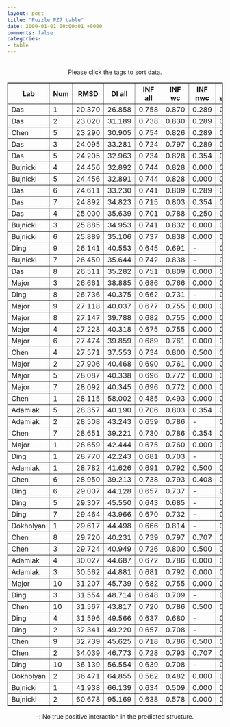 ```yaml
---
layout: post
title: "Puzzle PZ7 table"
date: 2000-01-01 00:00:01 +0000
comments: false
categories: 
- table
---
```


<script src="{{ root_url }}/javascripts/sorttable.js"></script>
<script>
    window.onload = function() {
        (document.getElementsByTagName( 'th' )[1]).click();
    };
</script>
<br/>
<div align="center">
Please click the tags to sort data.<br/>
<table class="sortable" border=1>
  <tr>
    <th>Lab</th>
    <th>Num</th>
    <th>RMSD</th>
    <th>DI all</th>
    <th>INF all</th>
    <th>INF wc</th>
    <th>INF nwc</th>
    <th>INF stacking</th>
    <th>Clash Score</th>
    <th>P-value</th>
    <th>mcq</th>
    <th>TM-score</th>
    <th>best sol.</th>
    <th>Detail</th>
  </tr>
  <tr><td>Das</td><td>1</td><td>20.370</td><td>26.858</td><td>0.758</td><td>0.870</td><td>0.289</td><td>0.726</td><td>11.220</td><td>0.00e+00</td><td>25.09</td><td>0.2900</td><td>1</td><td><a href='/show/index.html?id=PZ7_Das_1'>-></a></td></tr>
<tr><td>Das</td><td>2</td><td>23.020</td><td>31.189</td><td>0.738</td><td>0.830</td><td>0.289</td><td>0.713</td><td>7.820</td><td>0.00e+00</td><td>24.82</td><td>0.2730</td><td>1</td><td><a href='/show/index.html?id=PZ7_Das_2'>-></a></td></tr>
<tr><td>Chen</td><td>5</td><td>23.290</td><td>30.905</td><td>0.754</td><td>0.826</td><td>0.289</td><td>0.738</td><td>58.500</td><td>0.00e+00</td><td>17.35</td><td>0.2450</td><td>2</td><td><a href='/show/index.html?id=PZ7_Chen_5'>-></a></td></tr>
<tr><td>Das</td><td>3</td><td>24.095</td><td>33.281</td><td>0.724</td><td>0.797</td><td>0.289</td><td>0.707</td><td>8.160</td><td>0.00e+00</td><td>24.33</td><td>0.2850</td><td>1</td><td><a href='/show/index.html?id=PZ7_Das_3'>-></a></td></tr>
<tr><td>Das</td><td>5</td><td>24.205</td><td>32.963</td><td>0.734</td><td>0.828</td><td>0.354</td><td>0.703</td><td>7.140</td><td>0.00e+00</td><td>24.39</td><td>0.3020</td><td>1</td><td><a href='/show/index.html?id=PZ7_Das_5'>-></a></td></tr>
<tr><td>Bujnicki</td><td>4</td><td>24.456</td><td>32.892</td><td>0.744</td><td>0.828</td><td>0.000</td><td>0.717</td><td>1.020</td><td>0.00e+00</td><td>21.91</td><td>0.2780</td><td>1</td><td><a href='/show/index.html?id=PZ7_Bujnicki_4'>-></a></td></tr>
<tr><td>Bujnicki</td><td>5</td><td>24.456</td><td>32.891</td><td>0.744</td><td>0.828</td><td>0.000</td><td>0.717</td><td>1.020</td><td>0.00e+00</td><td>21.91</td><td>0.2780</td><td>1</td><td><a href='/show/index.html?id=PZ7_Bujnicki_5'>-></a></td></tr>
<tr><td>Das</td><td>6</td><td>24.611</td><td>33.230</td><td>0.741</td><td>0.809</td><td>0.289</td><td>0.726</td><td>10.370</td><td>0.00e+00</td><td>25.95</td><td>0.2590</td><td>1</td><td><a href='/show/index.html?id=PZ7_Das_6'>-></a></td></tr>
<tr><td>Das</td><td>7</td><td>24.892</td><td>34.823</td><td>0.715</td><td>0.803</td><td>0.354</td><td>0.686</td><td>13.440</td><td>0.00e+00</td><td>27.10</td><td>0.2720</td><td>1</td><td><a href='/show/index.html?id=PZ7_Das_7'>-></a></td></tr>
<tr><td>Das</td><td>4</td><td>25.000</td><td>35.639</td><td>0.701</td><td>0.788</td><td>0.250</td><td>0.683</td><td>9.690</td><td>0.00e+00</td><td>26.23</td><td>0.3050</td><td>1</td><td><a href='/show/index.html?id=PZ7_Das_4'>-></a></td></tr>
<tr><td>Bujnicki</td><td>3</td><td>25.885</td><td>34.953</td><td>0.741</td><td>0.832</td><td>0.000</td><td>0.710</td><td>0.510</td><td>0.00e+00</td><td>21.41</td><td>0.2440</td><td>1</td><td><a href='/show/index.html?id=PZ7_Bujnicki_3'>-></a></td></tr>
<tr><td>Bujnicki</td><td>6</td><td>25.889</td><td>35.106</td><td>0.737</td><td>0.838</td><td>0.000</td><td>0.704</td><td>0.510</td><td>0.00e+00</td><td>21.38</td><td>0.2420</td><td>1</td><td><a href='/show/index.html?id=PZ7_Bujnicki_6'>-></a></td></tr>
<tr><td>Ding</td><td>9</td><td>26.141</td><td>40.553</td><td>0.645</td><td>0.691</td><td>-</td><td>0.630</td><td>10.870</td><td>0.00e+00</td><td>23.39</td><td>0.2380</td><td>1</td><td><a href='/show/index.html?id=PZ7_Ding_9'>-></a></td></tr>
<tr><td>Bujnicki</td><td>7</td><td>26.450</td><td>35.644</td><td>0.742</td><td>0.838</td><td>-</td><td>0.708</td><td>0.680</td><td>5.55e-17</td><td>22.18</td><td>0.2280</td><td>1</td><td><a href='/show/index.html?id=PZ7_Bujnicki_7'>-></a></td></tr>
<tr><td>Das</td><td>8</td><td>26.511</td><td>35.282</td><td>0.751</td><td>0.809</td><td>0.000</td><td>0.743</td><td>6.800</td><td>5.55e-17</td><td>24.16</td><td>0.2310</td><td>1</td><td><a href='/show/index.html?id=PZ7_Das_8'>-></a></td></tr>
<tr><td>Major</td><td>3</td><td>26.661</td><td>38.885</td><td>0.686</td><td>0.766</td><td>0.000</td><td>0.660</td><td>45.750</td><td>1.11e-16</td><td>36.88</td><td>0.2520</td><td>1</td><td><a href='/show/index.html?id=PZ7_Major_3'>-></a></td></tr>
<tr><td>Ding</td><td>8</td><td>26.736</td><td>40.375</td><td>0.662</td><td>0.731</td><td>-</td><td>0.638</td><td>13.750</td><td>1.11e-16</td><td>23.45</td><td>0.2230</td><td>1</td><td><a href='/show/index.html?id=PZ7_Ding_8'>-></a></td></tr>
<tr><td>Major</td><td>9</td><td>27.118</td><td>40.037</td><td>0.677</td><td>0.755</td><td>0.000</td><td>0.652</td><td>40.490</td><td>7.77e-16</td><td>37.29</td><td>0.2410</td><td>1</td><td><a href='/show/index.html?id=PZ7_Major_9'>-></a></td></tr>
<tr><td>Major</td><td>8</td><td>27.147</td><td>39.788</td><td>0.682</td><td>0.755</td><td>0.000</td><td>0.660</td><td>30.980</td><td>8.88e-16</td><td>38.52</td><td>0.2220</td><td>1</td><td><a href='/show/index.html?id=PZ7_Major_8'>-></a></td></tr>
<tr><td>Major</td><td>4</td><td>27.228</td><td>40.318</td><td>0.675</td><td>0.755</td><td>0.000</td><td>0.650</td><td>34.360</td><td>1.22e-15</td><td>31.09</td><td>0.2300</td><td>1</td><td><a href='/show/index.html?id=PZ7_Major_4'>-></a></td></tr>
<tr><td>Major</td><td>6</td><td>27.474</td><td>39.859</td><td>0.689</td><td>0.761</td><td>0.000</td><td>0.667</td><td>39.480</td><td>3.72e-15</td><td>34.90</td><td>0.2020</td><td>1</td><td><a href='/show/index.html?id=PZ7_Major_6'>-></a></td></tr>
<tr><td>Chen</td><td>4</td><td>27.571</td><td>37.553</td><td>0.734</td><td>0.800</td><td>0.500</td><td>0.712</td><td>62.290</td><td>5.66e-15</td><td>18.59</td><td>0.2210</td><td>1</td><td><a href='/show/index.html?id=PZ7_Chen_4'>-></a></td></tr>
<tr><td>Major</td><td>2</td><td>27.906</td><td>40.468</td><td>0.690</td><td>0.761</td><td>0.000</td><td>0.667</td><td>38.970</td><td>2.40e-14</td><td>37.29</td><td>0.2280</td><td>1</td><td><a href='/show/index.html?id=PZ7_Major_2'>-></a></td></tr>
<tr><td>Major</td><td>5</td><td>28.087</td><td>40.338</td><td>0.696</td><td>0.772</td><td>0.000</td><td>0.672</td><td>36.060</td><td>5.15e-14</td><td>32.55</td><td>0.2530</td><td>1</td><td><a href='/show/index.html?id=PZ7_Major_5'>-></a></td></tr>
<tr><td>Major</td><td>7</td><td>28.092</td><td>40.345</td><td>0.696</td><td>0.772</td><td>0.000</td><td>0.672</td><td>35.040</td><td>5.26e-14</td><td>32.55</td><td>0.2530</td><td>1</td><td><a href='/show/index.html?id=PZ7_Major_7'>-></a></td></tr>
<tr><td>Chen</td><td>1</td><td>28.115</td><td>58.002</td><td>0.485</td><td>0.493</td><td>0.000</td><td>0.495</td><td>1.540</td><td>5.79e-14</td><td>36.98</td><td>0.1980</td><td>1</td><td><a href='/show/index.html?id=PZ7_Chen_1'>-></a></td></tr>
<tr><td>Adamiak</td><td>5</td><td>28.357</td><td>40.190</td><td>0.706</td><td>0.803</td><td>0.354</td><td>0.672</td><td>9.850</td><td>1.59e-13</td><td>26.30</td><td>0.2080</td><td>1</td><td><a href='/show/index.html?id=PZ7_Adamiak_5'>-></a></td></tr>
<tr><td>Adamiak</td><td>2</td><td>28.508</td><td>43.243</td><td>0.659</td><td>0.786</td><td>-</td><td>0.607</td><td>14.610</td><td>2.95e-13</td><td>27.03</td><td>0.2160</td><td>1</td><td><a href='/show/index.html?id=PZ7_Adamiak_2'>-></a></td></tr>
<tr><td>Chen</td><td>7</td><td>28.651</td><td>39.221</td><td>0.730</td><td>0.786</td><td>0.354</td><td>0.717</td><td>68.020</td><td>5.25e-13</td><td>18.74</td><td>0.2160</td><td>1</td><td><a href='/show/index.html?id=PZ7_Chen_7'>-></a></td></tr>
<tr><td>Major</td><td>1</td><td>28.659</td><td>42.444</td><td>0.675</td><td>0.760</td><td>0.000</td><td>0.647</td><td>37.580</td><td>5.43e-13</td><td>36.60</td><td>0.2650</td><td>1</td><td><a href='/show/index.html?id=PZ7_Major_1'>-></a></td></tr>
<tr><td>Ding</td><td>1</td><td>28.770</td><td>42.243</td><td>0.681</td><td>0.703</td><td>-</td><td>0.678</td><td>14.600</td><td>8.48e-13</td><td>24.13</td><td>0.2070</td><td>1</td><td><a href='/show/index.html?id=PZ7_Ding_1'>-></a></td></tr>
<tr><td>Adamiak</td><td>1</td><td>28.782</td><td>41.626</td><td>0.691</td><td>0.792</td><td>0.500</td><td>0.651</td><td>14.610</td><td>8.89e-13</td><td>27.28</td><td>0.2100</td><td>1</td><td><a href='/show/index.html?id=PZ7_Adamiak_1'>-></a></td></tr>
<tr><td>Chen</td><td>6</td><td>28.950</td><td>39.213</td><td>0.738</td><td>0.793</td><td>0.408</td><td>0.723</td><td>57.350</td><td>1.73e-12</td><td>18.73</td><td>0.2100</td><td>1</td><td><a href='/show/index.html?id=PZ7_Chen_6'>-></a></td></tr>
<tr><td>Ding</td><td>6</td><td>29.007</td><td>44.128</td><td>0.657</td><td>0.737</td><td>-</td><td>0.628</td><td>10.870</td><td>2.17e-12</td><td>23.60</td><td>0.2010</td><td>1</td><td><a href='/show/index.html?id=PZ7_Ding_6'>-></a></td></tr>
<tr><td>Ding</td><td>5</td><td>29.307</td><td>45.550</td><td>0.643</td><td>0.685</td><td>-</td><td>0.631</td><td>11.880</td><td>6.94e-12</td><td>24.20</td><td>0.2440</td><td>1</td><td><a href='/show/index.html?id=PZ7_Ding_5'>-></a></td></tr>
<tr><td>Ding</td><td>7</td><td>29.464</td><td>43.966</td><td>0.670</td><td>0.732</td><td>-</td><td>0.649</td><td>12.390</td><td>1.26e-11</td><td>24.68</td><td>0.2020</td><td>1</td><td><a href='/show/index.html?id=PZ7_Ding_7'>-></a></td></tr>
<tr><td>Dokholyan</td><td>1</td><td>29.617</td><td>44.498</td><td>0.666</td><td>0.814</td><td>-</td><td>0.605</td><td>6.790</td><td>2.25e-11</td><td>25.61</td><td>0.1950</td><td>1</td><td><a href='/show/index.html?id=PZ7_Dokholyan_1'>-></a></td></tr>
<tr><td>Chen</td><td>8</td><td>29.720</td><td>40.231</td><td>0.739</td><td>0.797</td><td>0.707</td><td>0.716</td><td>51.860</td><td>3.30e-11</td><td>17.67</td><td>0.2260</td><td>1</td><td><a href='/show/index.html?id=PZ7_Chen_8'>-></a></td></tr>
<tr><td>Chen</td><td>3</td><td>29.724</td><td>40.949</td><td>0.726</td><td>0.800</td><td>0.500</td><td>0.700</td><td>50.030</td><td>3.35e-11</td><td>18.59</td><td>0.2270</td><td>1</td><td><a href='/show/index.html?id=PZ7_Chen_3'>-></a></td></tr>
<tr><td>Adamiak</td><td>4</td><td>30.027</td><td>44.687</td><td>0.672</td><td>0.786</td><td>0.000</td><td>0.630</td><td>14.270</td><td>1.02e-10</td><td>25.35</td><td>0.2440</td><td>1</td><td><a href='/show/index.html?id=PZ7_Adamiak_4'>-></a></td></tr>
<tr><td>Adamiak</td><td>3</td><td>30.562</td><td>44.881</td><td>0.681</td><td>0.792</td><td>0.000</td><td>0.643</td><td>17.830</td><td>6.74e-10</td><td>25.72</td><td>0.2160</td><td>1</td><td><a href='/show/index.html?id=PZ7_Adamiak_3'>-></a></td></tr>
<tr><td>Major</td><td>10</td><td>31.207</td><td>45.739</td><td>0.682</td><td>0.755</td><td>0.000</td><td>0.660</td><td>41.700</td><td>5.87e-09</td><td>37.89</td><td>0.2210</td><td>1</td><td><a href='/show/index.html?id=PZ7_Major_10'>-></a></td></tr>
<tr><td>Ding</td><td>3</td><td>31.554</td><td>48.714</td><td>0.648</td><td>0.709</td><td>-</td><td>0.627</td><td>15.450</td><td>1.79e-08</td><td>24.26</td><td>0.1880</td><td>1</td><td><a href='/show/index.html?id=PZ7_Ding_3'>-></a></td></tr>
<tr><td>Chen</td><td>10</td><td>31.567</td><td>43.817</td><td>0.720</td><td>0.786</td><td>0.500</td><td>0.698</td><td>43.910</td><td>1.86e-08</td><td>18.59</td><td>0.2320</td><td>1</td><td><a href='/show/index.html?id=PZ7_Chen_10'>-></a></td></tr>
<tr><td>Ding</td><td>4</td><td>31.596</td><td>49.566</td><td>0.637</td><td>0.680</td><td>-</td><td>0.625</td><td>14.090</td><td>2.04e-08</td><td>23.09</td><td>0.2090</td><td>1</td><td><a href='/show/index.html?id=PZ7_Ding_4'>-></a></td></tr>
<tr><td>Ding</td><td>2</td><td>32.341</td><td>49.220</td><td>0.657</td><td>0.708</td><td>-</td><td>0.641</td><td>10.870</td><td>1.95e-07</td><td>24.00</td><td>0.2210</td><td>1</td><td><a href='/show/index.html?id=PZ7_Ding_2'>-></a></td></tr>
<tr><td>Chen</td><td>9</td><td>32.739</td><td>45.625</td><td>0.718</td><td>0.786</td><td>0.500</td><td>0.693</td><td>60.590</td><td>6.10e-07</td><td>17.90</td><td>0.2370</td><td>1</td><td><a href='/show/index.html?id=PZ7_Chen_9'>-></a></td></tr>
<tr><td>Chen</td><td>2</td><td>34.039</td><td>46.773</td><td>0.728</td><td>0.793</td><td>0.707</td><td>0.703</td><td>56.370</td><td>1.81e-05</td><td>18.30</td><td>0.2100</td><td>1</td><td><a href='/show/index.html?id=PZ7_Chen_2'>-></a></td></tr>
<tr><td>Ding</td><td>10</td><td>36.139</td><td>56.554</td><td>0.639</td><td>0.708</td><td>-</td><td>0.615</td><td>11.380</td><td>1.52e-03</td><td>22.65</td><td>0.1880</td><td>1</td><td><a href='/show/index.html?id=PZ7_Ding_10'>-></a></td></tr>
<tr><td>Dokholyan</td><td>2</td><td>36.471</td><td>64.855</td><td>0.562</td><td>0.482</td><td>0.000</td><td>0.607</td><td>8.830</td><td>2.73e-03</td><td>24.63</td><td>0.2150</td><td>1</td><td><a href='/show/index.html?id=PZ7_Dokholyan_2'>-></a></td></tr>
<tr><td>Bujnicki</td><td>1</td><td>41.938</td><td>66.139</td><td>0.634</td><td>0.509</td><td>0.000</td><td>0.683</td><td>1.020</td><td>6.02e-01</td><td>21.45</td><td>0.2450</td><td>1</td><td><a href='/show/index.html?id=PZ7_Bujnicki_1'>-></a></td></tr>
<tr><td>Bujnicki</td><td>2</td><td>60.678</td><td>95.169</td><td>0.638</td><td>0.578</td><td>0.000</td><td>0.668</td><td>0.340</td><td>1.00e+00</td><td>21.31</td><td>0.2080</td><td>1</td><td><a href='/show/index.html?id=PZ7_Bujnicki_2'>-></a></td></tr>

</table>
-: No true positive interaction in the predicted structure.
</div>
